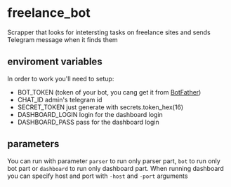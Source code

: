 # freelance_bot
Scrapper that looks for intetersting tasks on freelance sites and sends Telegram message when it finds them

## enviroment variables
In order to work you'll need to setup:
* BOT_TOKEN 		(token of your bot, you cang get it from [BotFather](https://t.me/botfather))
* CHAT_ID 			admin's telegram id
* SECRET_TOKEN 		just generate with secrets.token_hex(16)
* DASHBOARD_LOGIN	login for the dashboard login
* DASHBOARD_PASS	pass for the dashboard login

## parameters
You can run with parameter `parser` to run only parser part, `bot` to run only bot part or `dashboard` to run only dashboard part.
When running dashboard you can specify host and port with `-host` and `-port` arguments